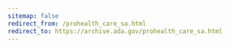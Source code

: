 ```yaml
---
sitemap: false 
redirect_from: /prohealth_care_sa.html 
redirect_to: https://archive.ada.gov/prohealth_care_sa.html 
---
```


